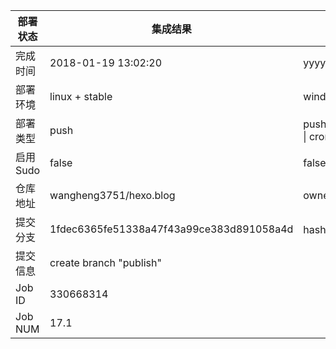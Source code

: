 部署状态 | 集成结果 | 参考值
---|---|---
完成时间 | 2018-01-19 13:02:20 | yyyy-mm-dd hh:mm:ss
部署环境 | linux + stable | window \| linux + stable
部署类型 | push | push \| pull_request \| api \| cron
启用Sudo | false | false \| true
仓库地址 | wangheng3751/hexo.blog | owner_name/repo_name
提交分支 | 1fdec6365fe51338a47f43a99ce383d891058a4d | hash 16位
提交信息 | create branch "publish" |
Job ID   | 330668314 | 
Job NUM  | 17.1 | 
